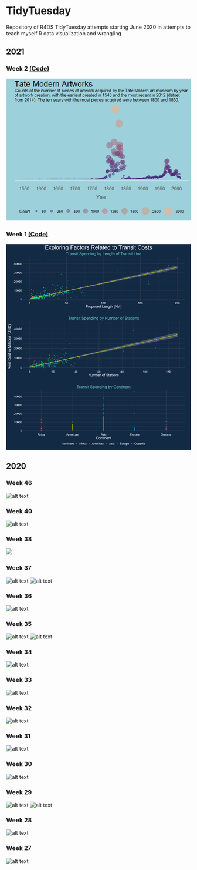 # TidyTuesday

Repository of R4DS TidyTuesday attempts starting June 2020 in attempts to teach myself R data visualization and wrangling

## 2021
### Week 2 [(Code)](https://github.com/tessaeagle/TidyTuesday/blob/master/2021/1_12_21.R)
![alt text](https://github.com/tessaeagle/TidyTuesday/blob/master/2021/1_12_21.png "Week2_21")

### Week 1 [(Code)](https://github.com/tessaeagle/TidyTuesday/blob/master/2021/1_5_21.R)
![alt text](https://github.com/tessaeagle/TidyTuesday/blob/master/2021/1_5.png "Week1_21")

## 2020
### Week 46
![alt text](https://github.com/tessaeagle/TidyTuesday/blob/master/11_10.png "Week46")

### Week 40
![alt text](https://github.com/tessaeagle/TidyTuesday/blob/master/9_29.png "Week40")

### Week 38
![](https://github.com/tessaeagle/TidyTuesday/blob/master/9_15_gif.gif)

### Week 37
![alt text](https://github.com/tessaeagle/TidyTuesday/blob/master/9_8.png "Week37_frame")
![alt text](https://github.com/tessaeagle/TidyTuesday/blob/master/9_8_ii.png "Week37_frameless")

### Week 36
![alt text](https://github.com/tessaeagle/TidyTuesday/blob/master/9_1.png "Week36")

### Week 35
![alt text](https://github.com/tessaeagle/TidyTuesday/blob/master/8_25_wordcloud.png "Week35_Chopped")
![alt text](https://github.com/tessaeagle/TidyTuesday/blob/master/8_25_Lollipop.png "Week35_Lollipop")

### Week 34
![alt text](https://github.com/tessaeagle/TidyTuesday/blob/master/8_18.png "Week34")

### Week 33
![alt text](https://github.com/tessaeagle/TidyTuesday/blob/master/8_11.png "Week33")

### Week 32
![alt text](https://github.com/tessaeagle/TidyTuesday/blob/master/8_4.png "Week32")

### Week 31
![alt text](https://github.com/tessaeagle/TidyTuesday/blob/master/7_28.png "Week31")

### Week 30
![alt text](https://github.com/tessaeagle/TidyTuesday/blob/master/7_21.png "Week30")

### Week 29
![alt text](https://github.com/tessaeagle/TidyTuesday/blob/master/7_14_plot.png "Week29")
![alt text](https://github.com/tessaeagle/TidyTuesday/blob/master/7_14_plot4.png "Week29")

### Week 28
![alt text](https://github.com/tessaeagle/TidyTuesday/blob/master/7_7_plot.png "Week28")

### Week 27
![alt text](https://github.com/tessaeagle/TidyTuesday/blob/master/6_30_Chart.png "Week27")





